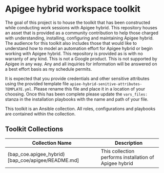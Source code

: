 # Apigee hybrid workspace toolkit

The goal of this project is to house the toolkit that has been constructed while 
conducting work sessions with Apigee hybrid. This repository houses an asset that 
is provided as a community contribution to help those charged with understanding, 
installing, configuring and maintaining Apigee hybrid. The audience for this 
toolkit also includes those that would like to understand how to model an 
automation effort for Apigee hybrid or begin working with Apigee hybrid. This 
repository is provided as is with no warranty of any kind. This is not a Google 
product. This is not supported by Apigee in any way. Any and all inquiries for 
information will be answered on a best effort basis as my schedule permits.

It is expected that you provide credentials and other sensitive attributes using
the provided template file `apiee-hybrid-senitive-attributes-TEMPLATE.yml`. 
Please rename this file and place it in a location of your choosing. Once this 
has been complete please update the `vars_files:` stanza in the installation playbooks
with the name and path of your file. 

This toolkit is an Ansible collection. All roles, configurations and playbooks 
are contained within the collection.
 
## Toolkit Collections
| Collection Name | Description | 
| --- | --- |
| (bap_coe.apigee_hybrid)[bap_coe/apigee/README.md] | This collection performs installation of Apigee hybrid |

